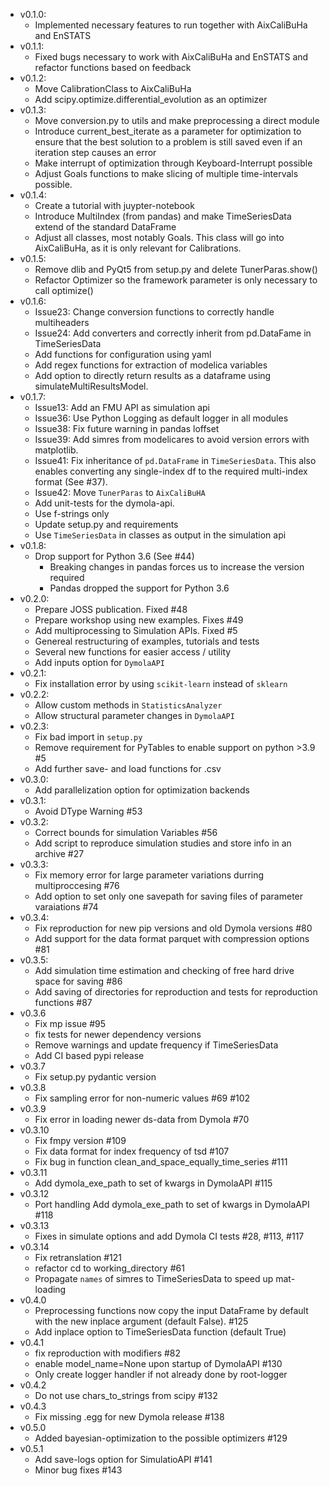 - v0.1.0:
   - Implemented necessary features to run together with AixCaliBuHa and EnSTATS
- v0.1.1:
   - Fixed bugs necessary to work with AixCaliBuHa and EnSTATS and refactor functions based on feedback
- v0.1.2:
   - Move CalibrationClass to AixCaliBuHa
   - Add scipy.optimize.differential_evolution as an optimizer
- v0.1.3:
   - Move conversion.py to utils and make preprocessing a direct module
   - Introduce current_best_iterate as a parameter for optimization to ensure that the best solution to a problem is still saved even if an iteration step causes an error
   - Make interrupt of optimization through Keyboard-Interrupt possible
   - Adjust Goals functions to make slicing of multiple time-intervals possible.
- v0.1.4:
   - Create a tutorial with juypter-notebook
   - Introduce MultiIndex (from pandas) and make TimeSeriesData extend of the standard DataFrame
   - Adjust all classes, most notably Goals. This class will go into AixCaliBuHa, as it is only relevant for Calibrations.
- v0.1.5:
   - Remove dlib and PyQt5 from setup.py and delete TunerParas.show()
   - Refactor Optimizer so the framework parameter is only necessary to call optimize()
- v0.1.6:
   - Issue23: Change conversion functions to correctly handle multiheaders
   - Issue24: Add converters and correctly inherit from pd.DataFame in TimeSeriesData
   - Add functions for configuration using yaml
   - Add regex functions for extraction of modelica variables
   - Add option to directly return results as a dataframe using simulateMultiResultsModel.
- v0.1.7:
   - Issue13: Add an FMU API as simulation api
   - Issue36: Use Python Logging as default logger in all modules
   - Issue38: Fix future warning in pandas loffset
   - Issue39: Add simres from modelicares to avoid version errors with matplotlib.
   - Issue41: Fix inheritance of `pd.DataFrame` in `TimeSeriesData`.
              This also enables converting any single-index df to the required multi-index format (See #37).
   - Issue42: Move `TunerParas` to `AixCaliBuHA`
   - Add unit-tests for the dymola-api.
   - Use f-strings only
   - Update setup.py and requirements
   - Use `TimeSeriesData` in classes as output in the simulation api
- v0.1.8:
   - Drop support for Python 3.6 (See #44)
      - Breaking changes in pandas forces us to increase the version required
      - Pandas dropped the support for Python 3.6
- v0.2.0:
   - Prepare JOSS publication. Fixed #48
   - Prepare workshop using new examples. Fixes #49
   - Add multiprocessing to Simulation APIs. Fixed #5
   - Genereal restructuring of examples, tutorials and tests
   - Several new functions for easier access / utility
   - Add inputs option for `DymolaAPI`
- v0.2.1:
   - Fix installation error by using `scikit-learn` instead of `sklearn`
- v0.2.2:
   - Allow custom methods in `StatisticsAnalyzer`
   - Allow structural parameter changes in `DymolaAPI`
- v0.2.3:
   - Fix bad import in `setup.py`
   - Remove requirement for PyTables to enable support on python >3.9 #5
   - Add further save- and load functions for .csv
- v0.3.0:
   - Add parallelization option for optimization backends
- v0.3.1:
  - Avoid DType Warning #53
- v0.3.2:
  - Correct bounds for simulation Variables #56
  - Add script to reproduce simulation studies and store info in an archive #27
- v0.3.3:
  - Fix memory error for large parameter variations durring multiproccesing #76
  - Add option to set only one savepath for saving files of parameter varaiations #74
- v0.3.4:
  - Fix reproduction for new pip versions and old Dymola versions #80
  - Add support for the data format parquet with compression options #81
- v0.3.5:
  - Add simulation time estimation and checking of free hard drive space for saving #86
  - Add saving of directories for reproduction and tests for reproduction functions #87
- v0.3.6
  - Fix mp issue #95
  - fix tests for newer dependency versions
  - Remove warnings and update frequency if TimeSeriesData
  - Add CI based pypi release
- v0.3.7
  - Fix setup.py pydantic version
- v0.3.8
  - Fix sampling error for non-numeric values #69 #102
- v0.3.9
  - Fix error in loading newer ds-data from Dymola #70
- v0.3.10
  - Fix fmpy version #109
  - Fix data format for index frequency of tsd #107
  - Fix bug in function clean_and_space_equally_time_series #111
- v0.3.11
  - Add dymola_exe_path to set of kwargs in DymolaAPI #115
- v0.3.12
  - Port handling Add dymola_exe_path to set of kwargs in DymolaAPI #118
- v0.3.13
  - Fixes in simulate options and add Dymola CI tests #28, #113, #117
- v0.3.14
  - Fix retranslation #121
  - refactor cd to working_directory #61
  - Propagate `names` of simres to TimeSeriesData to speed up mat-loading
- v0.4.0
  - Preprocessing functions now copy the input 
  DataFrame by default with the new inplace argument (default False). #125
  - Add inplace option to TimeSeriesData function (default True)
- v0.4.1
  - fix reproduction with modifiers #82
  - enable model_name=None upon startup of DymolaAPI #130
  - Only create logger handler if not already done by root-logger
- v0.4.2
  - Do not use chars_to_strings from scipy #132
- v0.4.3
  - Fix missing .egg for new Dymola release #138
- v0.5.0
  - Added bayesian-optimization to the possible optimizers #129
- v0.5.1
  - Add save-logs option for SimulatioAPI #141
  - Minor bug fixes #143